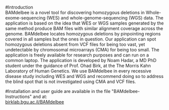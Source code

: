 #Introduction<br>
BAMdelbee is a novel tool for discovering homozygous deletions in Whole-exome-sequencing (WES) and whole-genome-sequencing (WGS) data.
The application is based on the idea that WES or WGS samples generated by the same method produce BAM files with similar alignment coverage across the genome.
BAMdelbee locates homozygous deletions by pinpointing regions covered in all samples but the ones in question.
Our application can spot homozygous deletions absent from VCF files for being too vast, yet undetectable by chromosomal microarrays (CMA) for being too small.
The application is freely available for research purposes and can run on a common laptop.
The application is developed by Noam Hadar, a MD PhD student under the guidance of Prof. Ohad Birk, at the The Morris Kahn Laboratory of Human Genetics.
We use BAMdelbee in every recessive disease study including WES and WGS and recommend doing so to address the blind spot that is not investigated using CMA and VCF files.

#Installation and user guide are available in the file "BAMdelbee-Instructions" and at:<br><a href="http://birklab.bgu.ac.il/BAMdelbee">birklab.bgu.ac.il/BAMdelbee</a>

